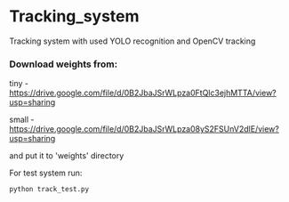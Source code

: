 # Tracking_system
Tracking system with used YOLO recognition and OpenCV tracking

### Download weights from:

tiny - https://drive.google.com/file/d/0B2JbaJSrWLpza0FtQlc3ejhMTTA/view?usp=sharing

small - https://drive.google.com/file/d/0B2JbaJSrWLpza08yS2FSUnV2dlE/view?usp=sharing

and put it to 'weights' directory

For test system run:
```
python track_test.py
